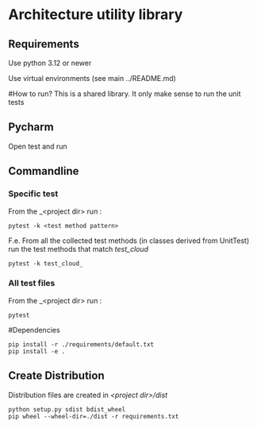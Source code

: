 # Architecture utility library

## Requirements
Use python 3.12 or newer

Use virtual environments (see main ../README.md)

#How to run?
This is a shared library. It only make sense to run the unit tests
## Pycharm
Open test and run

## Commandline
### Specific test
From the _&lt;project dir> run :
```
pytest -k <test method pattern>
```
F.e. From all the collected test methods (in classes derived from UnitTest) 
run the test methods that match _test_cloud_
```
pytest -k test_cloud_
```

### All test files
From the _&lt;project dir> run : 
```
pytest 
```
#Dependencies
```
pip install -r ./requirements/default.txt
pip install -e .
```

## Create Distribution
 Distribution files are created in _&lt;project dir>/dist_
```
python setup.py sdist bdist_wheel
pip wheel --wheel-dir=./dist -r requirements.txt
```